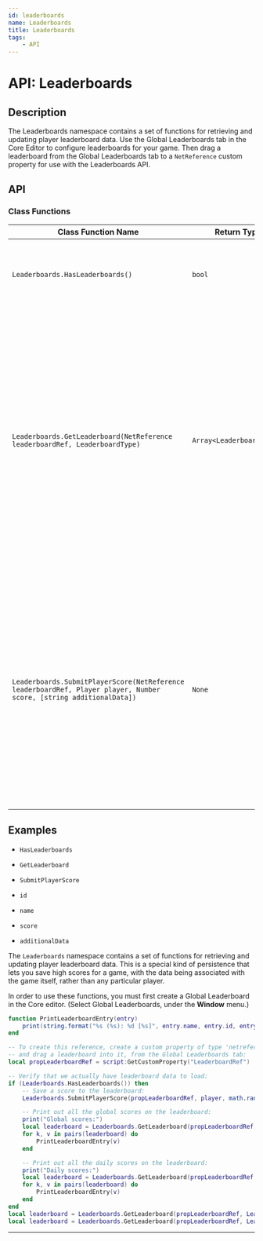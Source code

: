 ```yaml
---
id: leaderboards
name: Leaderboards
title: Leaderboards
tags:
    - API
---
```


# API: Leaderboards

## Description

The Leaderboards namespace contains a set of functions for retrieving and updating player leaderboard data. Use the Global Leaderboards tab in the Core Editor to configure leaderboards for your game. Then drag a leaderboard from the Global Leaderboards tab to a `NetReference` custom property for use with the Leaderboards API.

## API

### Class Functions

| Class Function Name | Return Type | Description | Tags |
| -------------- | ----------- | ----------- | ---- |
| `Leaderboards.HasLeaderboards()` | `bool` | Returns `true` if any leaderboard data is available. Returns `false` if leaderboards are still being retrieved, or if there is no leaderboard data. | None |
| `Leaderboards.GetLeaderboard(NetReference leaderboardRef, LeaderboardType)` | `Array<LeaderboardEntry>` | Returns a table containing a list of entries for the specified leaderboard. The `NetReference` parameter should be retrieved from a custom property, assigned from the Global Leaderboards tab in the editor. This returns a copy of the data that has already been retrieved, so calling this function does not incur any additional network cost. If the requested leaderboard type has not been enabled for this leaderboard, an empty table will be returned. Supported leaderboard types include:<br/>`LeaderboardType.GLOBAL`<br/>`LeaderboardType.DAILY`<br/>`LeaderboardType.WEEKLY`<br/>`LeaderboardType.MONTHLY` | None |
| `Leaderboards.SubmitPlayerScore(NetReference leaderboardRef, Player player, Number score, [string additionalData])` | `None` | Submits a new score for the given Player on the specified leaderboard. The `NetReference` parameter should be retrieved from a custom property, assigned from the Global Leaderboards tab in the editor. This score may be ignored if the player already has a better score on this leaderboard. The optional `additionalData` parameter may be used to store a very small amount of data with the player's entry. If provided, this string must be 8 characters or fewer. (More specifically, 8 bytes when encoded as UTF-8.) | Server-Only |

## Examples

- `HasLeaderboards`

- `GetLeaderboard`

- `SubmitPlayerScore`

- `id`

- `name`

- `score`

- `additionalData`

The `Leaderboards` namespace contains a set of functions for retrieving and updating player leaderboard data. This is a special kind of persistence that lets you save high scores for a game, with the data being associated with the game itself, rather than any particular player.

In order to use these functions, you must first create a Global Leaderboard in the Core editor. (Select Global Leaderboards, under the **Window** menu.)

```lua
function PrintLeaderboardEntry(entry)
    print(string.format("%s (%s): %d [%s]", entry.name, entry.id, entry.score, entry.additionalData))
end

-- To create this reference, create a custom property of type 'netreference',
-- and drag a leaderboard into it, from the Global Leaderboards tab:
local propLeaderboardRef = script:GetCustomProperty("LeaderboardRef")

-- Verify that we actually have leaderboard data to load:
if (Leaderboards.HasLeaderboards()) then
    -- Save a score to the leaderboard:
    Leaderboards.SubmitPlayerScore(propLeaderboardRef, player, math.random(0, 1000), "Xyzzy")

    -- Print out all the global scores on the leaderboard:
    print("Global scores:")
    local leaderboard = Leaderboards.GetLeaderboard(propLeaderboardRef, LeaderboardType.GLOBAL)
    for k, v in pairs(leaderboard) do
        PrintLeaderboardEntry(v)
    end

    -- Print out all the daily scores on the leaderboard:
    print("Daily scores:")
    local leaderboard = Leaderboards.GetLeaderboard(propLeaderboardRef, LeaderboardType.DAILY)
    for k, v in pairs(leaderboard) do
        PrintLeaderboardEntry(v)
    end
end
local leaderboard = Leaderboards.GetLeaderboard(propLeaderboardRef, LeaderboardType.MONTHLY)
local leaderboard = Leaderboards.GetLeaderboard(propLeaderboardRef, LeaderboardType.WEEKLY)
```

---
